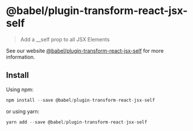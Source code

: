 # @babel/plugin-transform-react-jsx-self

> Add a __self prop to all JSX Elements

See our website [@babel/plugin-transform-react-jsx-self](https://new.babeljs.io/docs/en/next/babel-plugin-transform-react-jsx-self.html) for more information.

## Install

Using npm:

```js
npm install --save @babel/plugin-transform-react-jsx-self
```

or using yarn:

```js
yarn add --save @babel/plugin-transform-react-jsx-self
```
